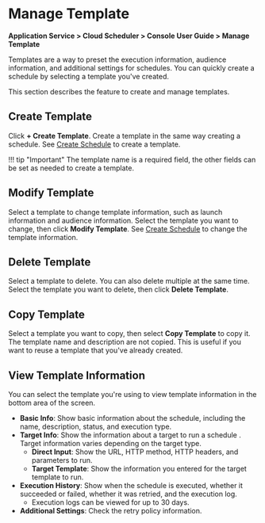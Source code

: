 # Manage Template
**Application Service > Cloud Scheduler > Console User Guide > Manage Template**

Templates are a way to preset the execution information, audience information, and additional settings for schedules.
You can quickly create a schedule by selecting a template you've created.

This section describes the feature to create and manage templates.

## Create Template
Click **+ Create Template**.
Create a template in the same way creating a schedule. See [Create Schedule](create-schedule) to create a template.

!!! tip "Important"
    The template name is a required field, the other fields can be set as needed to create a template.

## Modify Template
Select a template to change template information, such as launch information and audience information. Select the template you want to change, then click **Modify Template**. See [Create Schedule](create-schedule) to change the template information.

## Delete Template
Select a template to delete. You can also delete multiple at the same time. Select the template you want to delete, then click **Delete Template**.

## Copy Template
Select a template you want to copy, then select **Copy Template** to copy it.
The template name and description are not copied. This is useful if you want to reuse a template that you've already created.

## View Template Information
You can select the template you're using to view template information in the bottom area of the screen.

* **Basic Info**: Show basic information about the schedule, including the name, description, status, and execution type.
* **Target Info**: Show the information about a target to run a schedule . Target information varies depending on the target type.
    * **Direct Input**: Show the URL, HTTP method, HTTP headers, and parameters to run.
    * **Target Template**: Show the information you entered for the target template to run.
* **Execution History**: Show when the schedule is executed, whether it succeeded or failed, whether it was retried, and the execution log.
    * Execution logs can be viewed for up to 30 days.
* **Additional Settings**: Check the retry policy information.
